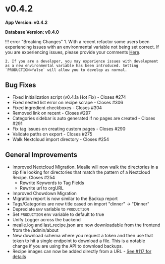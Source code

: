 # v0.4.2

**App Version: v0.4.2**

**Database Version: v0.4.0**

!!! error "Breaking Changes"
    1. With a recent refactor some users been experiencing issues with an environmental variable not being set correct. If you are experiencing issues, please provide your comments [Here](https://github.com/mealie-recipes/mealie/issues/281).

    2. If you are a developer, you may experience issues with development as a new environmental variable has been introduced. Setting `PRODUCTION=false` will allow you to develop as normal.

## Bug Fixes
- Fixed Initialization script (v0.4.1a Hot Fix) - Closes #274
- Fixed nested list error on recipe scrape - Closes #306
- Fixed ingredient checkboxes - Closes #304
- Removed link on recent - Closes #297
- Categories sidebar is auto generated if no pages are created - Closes #291
- Fix tag issues on creating custom pages - Closes #290
- Validate paths on export - Closes #275
- Walk Nextcloud import directory - Closes #254

## General Improvements
- Improved Nextcloud Migration. Mealie will now walk the directories in a zip file looking for directories that match the pattern of a Nextcloud Recipe. Closes #254
    - Rewrite Keywords to Tag Fields
    - Rewrite url to orgURL
- Improved Chowdown Migration
- Migration report is now similar to the Backup report
- Tags/Categories are now title cased on import "dinner" -> "Dinner"
- Depreciate `ENV` variable to `PRODUCTION`
- Set `PRODUCTION` env variable to default to true
- Unify Logger across the backend
- mealie.log and last_recipe.json are now downloadable from the frontend from the /admin/about
- New download schema where you request a token and then use that token to hit a single endpoint to download a file. This is a notable change if you are using the API to download backups.
- Recipe images can now be added directly from a URL - [See #117 for details](https://github.com/mealie-recipes/mealie/issues/117)
